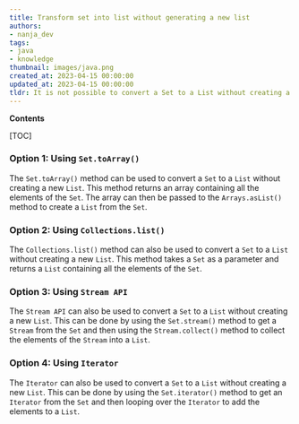 ```yaml
---
title: Transform set into list without generating a new list
authors:
- nanja_dev
tags:
- java
- knowledge
thumbnail: images/java.png
created_at: 2023-04-15 00:00:00
updated_at: 2023-04-15 00:00:00
tldr: It is not possible to convert a Set to a List without creating a new List in Java.
---
```


**Contents**

[TOC]

### Option 1: Using `Set.toArray()`

The `Set.toArray()` method can be used to convert a `Set` to a `List` without creating a new `List`. This method returns an array containing all the elements of the `Set`. The array can then be passed to the `Arrays.asList()` method to create a `List` from the `Set`.

### Option 2: Using `Collections.list()`

The `Collections.list()` method can also be used to convert a `Set` to a `List` without creating a new `List`. This method takes a `Set` as a parameter and returns a `List` containing all the elements of the `Set`.

### Option 3: Using `Stream API`

The `Stream API` can also be used to convert a `Set` to a `List` without creating a new `List`. This can be done by using the `Set.stream()` method to get a `Stream` from the `Set` and then using the `Stream.collect()` method to collect the elements of the `Stream` into a `List`.

### Option 4: Using `Iterator`

The `Iterator` can also be used to convert a `Set` to a `List` without creating a new `List`. This can be done by using the `Set.iterator()` method to get an `Iterator` from the `Set` and then looping over the `Iterator` to add the elements to a `List`.
